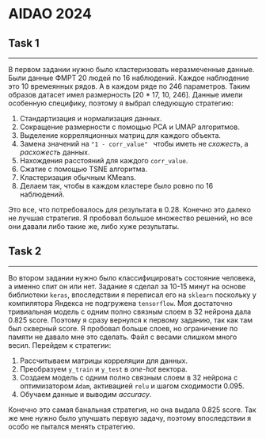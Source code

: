 # AIDAO 2024
## Task 1

---

В первом задании нужно было кластеризовать неразмеченные данные. 
Были данные ФМРТ 20 людей по 16 наблюдений. Каждое наблюдение это 10 времеянных рядов. А в каждом ряде
по 246 параметров. Таким образов датасет имел размерность [20 * 17, 10, 246].
Данные имели особенную специфику, поэтому я выбрал следующую стратегию:

1. Стандартизация и нормализация данных.
2. Сокращение размерности с помощью PCA и UMAP алгоритмов.
3. Выделение корреляционных матриц для каждого объекта.
4. Замена значений на ```"1 - corr_value" ``` чтобы иметь не *схожесть*, а *расхожесть* данных.
5. Нахождения расстояний для каждого ```corr_value```.
6. Сжатие с помощью TSNE алгоритма.
7. Кластеризация обычным KMeans.
8. Делаем так, чтобы в каждом кластере было ровно по 16 наблюдений.

Это все, что потребовалось для результата в 0.28. Конечно это далеко не лучшая 
стратегия. Я пробовал большое множество решений, но все они давали либо такие же,
либо хуже результаты.

## Task 2

---

Во втором задании нужно было классифицировать состояние человека, а именно спит он или нет. Задание я сделал за 10-15 минут на основе библиотеки ```keras```, 
впоследствии я переписал его на ```sklearn``` поскольку у компилятора Яндекса
не подгружена ```tensorflow```. Моя достаточно тривиальная модель 
с одним полно связным слоем в 32 нейрона дала 0.825 score. Поэтому я сразу вернулся 
к первому заданию, так как там был скверный score. Я пробовал больше слоев,
но ограничение по памяти не давало мне это сделать. Файл с весами слишком 
много весил. Перейдем к стратегии:

1. Рассчитываем матрицы корреляции для данных.
2. Преобразуем ```y_train``` и ```y_test``` в *one-hot* вектора.
3. Создаем модель с одним полно связным слоем в 32 нейрона с оптимизатором ```Adam```, активацией ```relu``` и шагом сходимости 0.095.
4. Обучаем данные и выводим *accuracy*.

Конечно это самая банальная стратегия, но она выдала 0.825 score. 
Так же мне нужно было улучшать первую задачу, поэтому впоследствии я особо не пытался 
менять стратегию.
